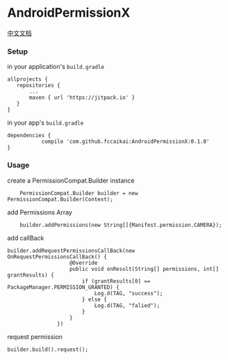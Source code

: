 # AndroidPermissionX

[中文文档](https://github.com/fccaikai/AndroidPermissionX/README_ZH.md)

### Setup

in your application's ```build.gradle```

 ```
allprojects {
	repositories {
		...
		maven { url 'https://jitpack.io' }
	}
}

 ```
 
 in your app's ```build.gradle```
 
 ```
 dependencies {
	        compile 'com.github.fccaikai:AndroidPermissionX:0.1.0'
 }
 ```

### Usage

create a PermissionCompat.Builder instance

```
	PermissionCompat.Builder builder = new PermissionCompat.Builder(Context);
```

add Permissions Array

```
	builder.addPermissions(new String[]{Manifest.permission.CAMERA});
```

add callBack

```
builder.addRequestPermissionsCallBack(new OnRequestPermissionsCallBack() {
                    @Override
                    public void onResult(String[] permissions, int[] grantResults) {
                        if (grantResults[0] == PackageManager.PERMISSION_GRANTED) {
                            Log.d(TAG, "success");
                        } else {
                            Log.d(TAG, "falied");
                        }
                    }
                })
```

request permission

```
builder.build().request();

```